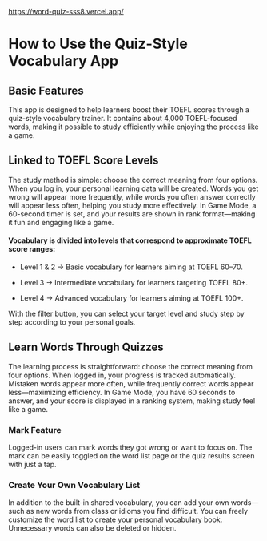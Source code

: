 https://word-quiz-sss8.vercel.app/
# How to Use the Quiz-Style Vocabulary App

## Basic Features
This app is designed to help learners boost their TOEFL scores through a quiz-style vocabulary trainer. 
It contains about 4,000 TOEFL-focused words, making it possible to study efficiently while enjoying the process like a game.

## Linked to TOEFL Score Levels
The study method is simple: choose the correct meaning from four options.
When you log in, your personal learning data will be created. Words you get wrong will appear more frequently, while words you often answer correctly will appear less often, helping you study more effectively. In Game Mode, a 60-second timer is set, and your results are shown in rank format—making it fun and engaging like a game.

#### Vocabulary is divided into levels that correspond to approximate TOEFL score ranges:

- Level 1 & 2 → Basic vocabulary for learners aiming at TOEFL 60–70.

- Level 3 → Intermediate vocabulary for learners targeting TOEFL 80+.

- Level 4 → Advanced vocabulary for learners aiming at TOEFL 100+.

With the filter button, you can select your target level and study step by step according to your personal goals.

## Learn Words Through Quizzes
The learning process is straightforward: choose the correct meaning from four options.
When logged in, your progress is tracked automatically. Mistaken words appear more often, while frequently correct words appear less—maximizing efficiency. In Game Mode, you have 60 seconds to answer, and your score is displayed in a ranking system, making study feel like a game.

### Mark Feature
Logged-in users can mark words they got wrong or want to focus on. The mark can be easily toggled on the word list page or the quiz results screen with just a tap.

### Create Your Own Vocabulary List
In addition to the built-in shared vocabulary, you can add your own words—such as new words from class or idioms you find difficult. You can freely customize the word list to create your personal vocabulary book. Unnecessary words can also be deleted or hidden.
